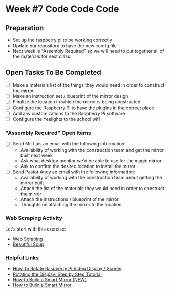 # Week #7 Code Code Code
## **Preparation**
-   Set up the raspberry pi to be working correctly
-   Update our repository to have the new config file
-   Next week is "Assembly Required" so we will need to put together all of the materials for next class. 

## **Open Tasks To Be Completed**
- [ ] Make a materials list of the things they would need in order to construct the mirror  
- [ ] Make an instruction set / blueprint of the mirror design  
- [ ] Finalize the location in which the mirror is being constructed  
- [ ] Configure the Raspberry Pi to have the plugins in the correct place  
- [ ] Add any customizations to the Raspberry Pi software  
- [ ] Configure the Yeelights to the school wifi  

### **"Assembly Required" Open Items**
- [ ] Send Mr. Luis an email with the following information:  
    - Availability of working with the construction team and get the mirror built next week  
    - Ask what desktop monitor we'd be able to use for the magic mirror  
    - Ask to confirm the desired location to install the mirror  
- [ ] Send Pastor Andy an email with the following information:  
    - Availability of working with the construction team about getting the mirror built  
    - Attach the list of the materials they would need in order to construct the mirror  
    - Attach the instructions / blueprint of the mirror   
    - Thoughts on attaching the mirror to the location  

### **Web Scraping Activity**
Let's start with this exercise: 
- [Web Scraping](https://towardsdatascience.com/how-to-web-scrape-with-python-in-4-minutes-bc49186a8460)
- [Beautiful Soup](https://www.pythonforbeginners.com/beautifulsoup/beautifulsoup-4-python)

### **Helpful Links**
- [How To Rotate Raspberry Pi Video Display / Screen](https://www.youtube.com/watch?v=J4WsMu7t3Yo)
- [Rotating the Display: Step by Step Tutorial](https://core-electronics.com.au/tutorials/how-to-rotate-the-raspberry-pi-video-display.html)
- [How to Build a Smart Mirror (NEW)](https://www.youtube.com/watch?v=aa3VVZA0e5Y)
- [How to Build a Smart Mirror](https://www.youtube.com/watch?v=J2S75AhPqnM)

